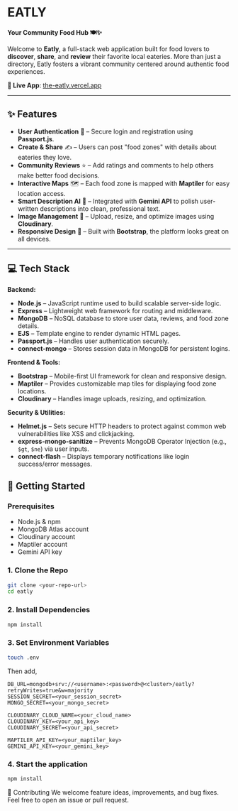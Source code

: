 # EATLY  
**Your Community Food Hub 🍽️✨**

Welcome to **Eatly**, a full-stack web application built for food lovers to **discover**, **share**, and **review** their favorite local eateries. More than just a directory, Eatly fosters a vibrant community centered around authentic food experiences.

**🔗 Live App**: [the-eatly.vercel.app](https://the-eatly.vercel.app)

---

## ✨ Features

- **User Authentication** 🔐 – Secure login and registration using **Passport.js**.
- **Create & Share** ✍️ – Users can post "food zones" with details about eateries they love.
- **Community Reviews** ⭐ – Add ratings and comments to help others make better food decisions.
- **Interactive Maps** 🗺️ – Each food zone is mapped with **Maptiler** for easy location access.
- **Smart Description AI** 🤖 – Integrated with **Gemini API** to polish user-written descriptions into clean, professional text.
- **Image Management** 📸 – Upload, resize, and optimize images using **Cloudinary**.
- **Responsive Design** 📱 – Built with **Bootstrap**, the platform looks great on all devices.

---

## 💻 Tech Stack

**Backend:**
- **Node.js** – JavaScript runtime used to build scalable server-side logic.
- **Express** – Lightweight web framework for routing and middleware.
- **MongoDB** – NoSQL database to store user data, reviews, and food zone details.
- **EJS** – Template engine to render dynamic HTML pages.
- **Passport.js** – Handles user authentication securely.
- **connect-mongo** – Stores session data in MongoDB for persistent logins.

**Frontend & Tools:**
- **Bootstrap** – Mobile-first UI framework for clean and responsive design.
- **Maptiler** – Provides customizable map tiles for displaying food zone locations.
- **Cloudinary** – Handles image uploads, resizing, and optimization.

**Security & Utilities:**
- **Helmet.js** – Sets secure HTTP headers to protect against common web vulnerabilities like XSS and clickjacking.
- **express-mongo-sanitize** – Prevents MongoDB Operator Injection (e.g., `$gt`, `$ne`) via user inputs.
- **connect-flash** – Displays temporary notifications like login success/error messages.


## 🚀 Getting Started

### Prerequisites
- Node.js & npm
- MongoDB Atlas account
- Cloudinary account
- Maptiler account
- Gemini API key

### 1. Clone the Repo
```bash
git clone <your-repo-url>
cd eatly
```
### 2. Install Dependencies
```bash
npm install
```
### 3. Set Environment Variables
```bash
touch .env
```
Then add,
```env
DB_URL=mongodb+srv://<username>:<password>@<cluster>/eatly?retryWrites=true&w=majority
SESSION_SECRET=<your_session_secret>
MONGO_SECRET=<your_mongo_secret>

CLOUDINARY_CLOUD_NAME=<your_cloud_name>
CLOUDINARY_KEY=<your_api_key>
CLOUDINARY_SECRET=<your_api_secret>

MAPTILER_API_KEY=<your_maptiler_key>
GEMINI_API_KEY=<your_gemini_key>
```
### 4. Start the application
```bash
npm install
```
🤝 Contributing
We welcome feature ideas, improvements, and bug fixes. Feel free to open an issue or pull request.
